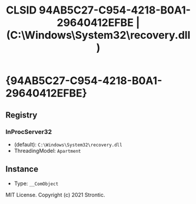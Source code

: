 ﻿---
title: "CLSID 94AB5C27-C954-4218-B0A1-29640412EFBE | (C:\\Windows\\System32\\recovery.dll)"
excerpt: What is COM-Object CLSID 94AB5C27-C954-4218-B0A1-29640412EFBE?
---

# {94AB5C27-C954-4218-B0A1-29640412EFBE}


## Registry


### InProcServer32

* (default): `C:\Windows\System32\recovery.dll`
* ThreadingModel: `Apartment`

## Instance

* Type: `__ComObject`

MIT License. Copyright (c) 2021 Strontic.


